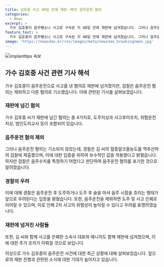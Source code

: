 ```yaml
---
title: 김호중 사고 40일 만에 재판‥빠진 음주운전 혐의
categories:
  - News
excerpt: >
  가수 김호중이 음주뺑소니 사고로 구속된 지 40일 만에 재판에 넘겨졌습니다. 그러나 음주운전 혐의는 제외되었는데, 검찰은 김 씨와 소속사의 사법방해로 정확한 음주수치를 알 수 없어라고 밝혔습니다. 이에 경찰은 우려를 표명했고, 변호사는 음주운전 처벌의 예방목적이 퇴색될 우려가 있다고 우려를 표현했습니다. MBC뉴스 이문현이 보도했습니다.
feature_text: >
  가수 김호중이 음주뺑소니 사고로 구속된 지 40일 만에 재판에 넘겨졌습니다. 그러나 음주운전 혐의는 제외되었는데, 검찰은 김 씨와 소속사의 사법방해로 정확한 음주수치를 알 수 없어라고 밝혔습니다. 이에 경찰은 우려를 표명했고, 변호사는 음주운전 처벌의 예방목적이 퇴색될 우려가 있다고 우려를 표현했습니다. MBC뉴스 이문현이 보도했습니다.
image: 'https://newsdao.kr/res/images/meta/newsdao_breakingnews.jpg'
---
```


<p><img src="https://newsdao.kr/res/images/meta/newsdao_breakingnews.jpg" alt="implanttips 속보" /></p>

<h2 data-ke-size="size26">가수 김호중 사건 관련 기사 해석</h2>

<p data-ke-size="size16">가수 김호중이 음주운전으로 사고를 낸 혐의로 재판에 넘겨졌지만, 검찰은 음주운전 혐의는 제외하고 다른 혐의로 기소했습니다. 이에 관련된 기사를 살펴보겠습니다.</p>

<h3>재판에 넘긴 혐의</h3>

<p data-ke-size="size16">가수 김호중 씨가 재판에 넘긴 혐의는 총 4가지로, 도주치상과 사고후미조치, 위험운전치상, 범인도피교사 등이 포함되어 있습니다.</p>

<h3>음주운전 혐의 제외</h3>

<p data-ke-size="size16">그러나 음주운전 혐의는 기소되지 않았는데, 경찰은 김 씨의 혈중알코올농도를 역추산하여 검찰에 제출했으며, 이에 대한 입증을 위하여 보수적인 값을 적용했다고 밝혔습니다. 하지만 검찰은 음주수치를 특정하기 어렵다고 판단하여 음주운전 혐의를 포기한 것으로 알려졌습니다.</p>

<h3>경찰의 우려</h3>

<p data-ke-size="size16">이에 대해 경찰은 음주운전 후 도주하거나 도주 후 술을 마셔 음주 시점을 흐리는 행태가 앞으로 우려된다는 입장을 밝혔습니다. 또한, 음주운전을 제외하면 도주 및 사고 은폐로 이어질 수 있으며, 이로 인해 2차 사고의 위험성이 높아질 수 있다고 우려를 표명하였습니다.</p>

<h3>재판에 넘겨진 사람들</h3>

<p data-ke-size="size16">또한, 김 씨와 함께 사고를 은폐한 소속사 대표와 매니저도 함께 재판에 넘겨졌으며, 이에 대한 추가 조치가 이뤄질 것으로 보입니다.</p>

<p data-ke-size="size16">이상으로 가수 김호중의 음주운전 사건에 대한 최근 상황에 대해 살펴보았습니다. 앞으로의 재판 진행과 관련된 소식에 대한 기대가 높아지고 있습니다.</p>

